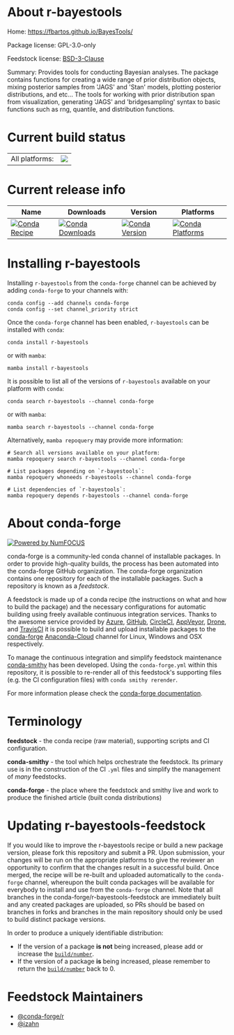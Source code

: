 About r-bayestools
==================

Home: https://fbartos.github.io/BayesTools/

Package license: GPL-3.0-only

Feedstock license: [BSD-3-Clause](https://github.com/conda-forge/r-bayestools-feedstock/blob/main/LICENSE.txt)

Summary: Provides tools for conducting Bayesian analyses. The package contains functions for creating a wide range of prior distribution objects, mixing posterior samples from 'JAGS' and 'Stan' models, plotting posterior distributions, and etc... The tools for working with prior distribution span from visualization, generating 'JAGS' and 'bridgesampling' syntax to basic functions such as rng, quantile, and distribution functions.

Current build status
====================


<table><tr><td>All platforms:</td>
    <td>
      <a href="https://dev.azure.com/conda-forge/feedstock-builds/_build/latest?definitionId=13494&branchName=main">
        <img src="https://dev.azure.com/conda-forge/feedstock-builds/_apis/build/status/r-bayestools-feedstock?branchName=main">
      </a>
    </td>
  </tr>
</table>

Current release info
====================

| Name | Downloads | Version | Platforms |
| --- | --- | --- | --- |
| [![Conda Recipe](https://img.shields.io/badge/recipe-r--bayestools-green.svg)](https://anaconda.org/conda-forge/r-bayestools) | [![Conda Downloads](https://img.shields.io/conda/dn/conda-forge/r-bayestools.svg)](https://anaconda.org/conda-forge/r-bayestools) | [![Conda Version](https://img.shields.io/conda/vn/conda-forge/r-bayestools.svg)](https://anaconda.org/conda-forge/r-bayestools) | [![Conda Platforms](https://img.shields.io/conda/pn/conda-forge/r-bayestools.svg)](https://anaconda.org/conda-forge/r-bayestools) |

Installing r-bayestools
=======================

Installing `r-bayestools` from the `conda-forge` channel can be achieved by adding `conda-forge` to your channels with:

```
conda config --add channels conda-forge
conda config --set channel_priority strict
```

Once the `conda-forge` channel has been enabled, `r-bayestools` can be installed with `conda`:

```
conda install r-bayestools
```

or with `mamba`:

```
mamba install r-bayestools
```

It is possible to list all of the versions of `r-bayestools` available on your platform with `conda`:

```
conda search r-bayestools --channel conda-forge
```

or with `mamba`:

```
mamba search r-bayestools --channel conda-forge
```

Alternatively, `mamba repoquery` may provide more information:

```
# Search all versions available on your platform:
mamba repoquery search r-bayestools --channel conda-forge

# List packages depending on `r-bayestools`:
mamba repoquery whoneeds r-bayestools --channel conda-forge

# List dependencies of `r-bayestools`:
mamba repoquery depends r-bayestools --channel conda-forge
```


About conda-forge
=================

[![Powered by
NumFOCUS](https://img.shields.io/badge/powered%20by-NumFOCUS-orange.svg?style=flat&colorA=E1523D&colorB=007D8A)](https://numfocus.org)

conda-forge is a community-led conda channel of installable packages.
In order to provide high-quality builds, the process has been automated into the
conda-forge GitHub organization. The conda-forge organization contains one repository
for each of the installable packages. Such a repository is known as a *feedstock*.

A feedstock is made up of a conda recipe (the instructions on what and how to build
the package) and the necessary configurations for automatic building using freely
available continuous integration services. Thanks to the awesome service provided by
[Azure](https://azure.microsoft.com/en-us/services/devops/), [GitHub](https://github.com/),
[CircleCI](https://circleci.com/), [AppVeyor](https://www.appveyor.com/),
[Drone](https://cloud.drone.io/welcome), and [TravisCI](https://travis-ci.com/)
it is possible to build and upload installable packages to the
[conda-forge](https://anaconda.org/conda-forge) [Anaconda-Cloud](https://anaconda.org/)
channel for Linux, Windows and OSX respectively.

To manage the continuous integration and simplify feedstock maintenance
[conda-smithy](https://github.com/conda-forge/conda-smithy) has been developed.
Using the ``conda-forge.yml`` within this repository, it is possible to re-render all of
this feedstock's supporting files (e.g. the CI configuration files) with ``conda smithy rerender``.

For more information please check the [conda-forge documentation](https://conda-forge.org/docs/).

Terminology
===========

**feedstock** - the conda recipe (raw material), supporting scripts and CI configuration.

**conda-smithy** - the tool which helps orchestrate the feedstock.
                   Its primary use is in the construction of the CI ``.yml`` files
                   and simplify the management of *many* feedstocks.

**conda-forge** - the place where the feedstock and smithy live and work to
                  produce the finished article (built conda distributions)


Updating r-bayestools-feedstock
===============================

If you would like to improve the r-bayestools recipe or build a new
package version, please fork this repository and submit a PR. Upon submission,
your changes will be run on the appropriate platforms to give the reviewer an
opportunity to confirm that the changes result in a successful build. Once
merged, the recipe will be re-built and uploaded automatically to the
`conda-forge` channel, whereupon the built conda packages will be available for
everybody to install and use from the `conda-forge` channel.
Note that all branches in the conda-forge/r-bayestools-feedstock are
immediately built and any created packages are uploaded, so PRs should be based
on branches in forks and branches in the main repository should only be used to
build distinct package versions.

In order to produce a uniquely identifiable distribution:
 * If the version of a package **is not** being increased, please add or increase
   the [``build/number``](https://docs.conda.io/projects/conda-build/en/latest/resources/define-metadata.html#build-number-and-string).
 * If the version of a package **is** being increased, please remember to return
   the [``build/number``](https://docs.conda.io/projects/conda-build/en/latest/resources/define-metadata.html#build-number-and-string)
   back to 0.

Feedstock Maintainers
=====================

* [@conda-forge/r](https://github.com/conda-forge/r/)
* [@izahn](https://github.com/izahn/)

